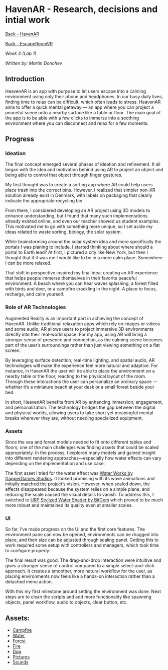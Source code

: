 # HavenAR - Research, decisions and intial work

[Back - HavenAR](https://github.com/Mar7inD/XRD1-AR-Project)

[Back - EscapeRoomVR](https://github.com/Mar7inD/XRD1-VR-Project)

_Week 4 (Lab 1)_

_Written by: Martin Donchev_

## Introduction

HeavenAR is an app with purpose to let users escape into a calming environment using only their phone and headphones. In our busy daily lives, finding time to relax can be difficult, which often leads to stress. HeavenAR aims to offer a quick mental getaway — an app where you can project a peaceful scene onto a nearby surface like a table or floor. The main goal of the app is to be able with a few clicks to immerse into a soothing environment where you can disconnect and relax for a few moments.

## Progress

### Ideation

The final concept emerged several phases of ideation and refinement. It all began with the idea and motivation behind using AR to project an object and being able to control that object through finger gestures. 

My first thought was to create a sorting app where AR could help users place trash into the correct bins. However, I realized that simpler non-XR solution already exist in Denmark, with labels on packaging that clearly indicate the appropriate recycling bin.

From there, I considered developing an AR project using 3D models to enhance understanding, but I found that many such implementations already existed online, and even our teacher showed us student examples. This motivated me to go with something more unique, so I set aside my ideas related to waste sorting, biology, the solar system.

While brainstorming around the solar system idea and more specifically the portals I was planing to include, I started thinking about where should a portal to Earth lead? At first, I pictured a city like New York, but then I thought that if it was me I would like to be in a more calm place. Somewhere I can be more relaxed.

That shift in perspective inspired my final idea: creating an AR experience that helps people immerse themselves in their favorite peaceful environment. A beach where you can hear waves splashing, a forest filled with birds and deer, or a campfire crackling in the night. A place to focus, recharge, and calm yourself.

### Role of AR Technologies

Augmented Reality is an important part in achieving the concept of HavenAR. Unlike traditional relaxation apps which rely on images or videos and some audio, AR allows users to project immersive 3D environments directly into their real-world space. For my app, using AR will bring a stronger sense of presence and connection, as the calming scene becomes part of the user’s surroundings rather than just viewing something on a flat screen.

By leveraging surface detection, real-time lighting, and spatial audio, AR technologies will make the experience feel more natural and adaptive. For instance, in HavenAR the user will be able to place the environment on a nearby table or the floor, reacting to the physical layout of the room. Through these interactions the user can personalize an ordinary space — whether it’s a miniature beach at your desk or a small forest beside your bed.

In short, HeavenAR benefits from AR by enhancing immersion, engagement, and personalization. The technology bridges the gap between the digital and physical worlds, allowing users to take short yet meaningful mental breaks wherever they are, without needing specialized equipment.

### Assets

Since the sea and forest models needed to fit onto different tables and floors, one of the main challenges was finding assets that could be scaled appropriately. In the process, I explored many models and gained insight into different rendering approaches—especially how water effects can vary depending on the implementation and use case.

The first asset I tried for the water effect was [Water Works by GapperGames Studios](https://assetstore.unity.com/packages/3d/environments/waterworks-simple-water-ocean-river-system-for-urp-reflection-re-206909). It looked promising with its wave animations and initially matched the project’s vision. However, when scaled down, the effects disappeared because the system relies on a simple plane, and reducing the scale caused the visual details to vanish. To address this, I switched to [URP Stylized Water Shader by BitGem](https://assetstore.unity.com/packages/vfx/shaders/urp-stylized-water-shader-proto-series-187485) which proved to be much more robust and maintained its quality even at smaller scales.

### UI

So far, I’ve made progress on the UI and the first core features. The environment pane can now be opened, environments can be dragged into place, and their size can be adjusted through scaling panel. Getting this to work required some setup with controllers and managers, which took time to configure properly.

The final result was good. The drag-and-drop interaction were intuitive and gives a stronger sense of control compared to a simple select-and-click approach. It creates a smoother, more natural workflow for the user, as placing environments now feels like a hands-on interaction rather than a detached menu action.

With this my first milestone around setting the environment was done. Next steps are to clean the scripts and add more functionality like spawning objects, panel workflow, audio to objects, clear button, etc. 

## Assets:
- [Campfire](https://assetstore.unity.com/packages/3d/props/the-free-medieval-and-war-props-174433)
- [Water](https://assetstore.unity.com/packages/vfx/shaders/urp-stylized-water-shader-proto-series-187485)
- [Forest](https://assetstore.unity.com/packages/3d/vegetation/environment-pack-free-forest-sample-168396)
- [Fire](https://assetstore.unity.com/packages/vfx/particles/fire-explosions/free-fire-vfx-urp-266226)
- [Dog](https://assetstore.unity.com/packages/3d/characters/animals/mammals/3d-stylized-animated-dogs-kit-284699)
- [Pictures](https://www.flaticon.com/)
- [Sounds](https://pixabay.com/)